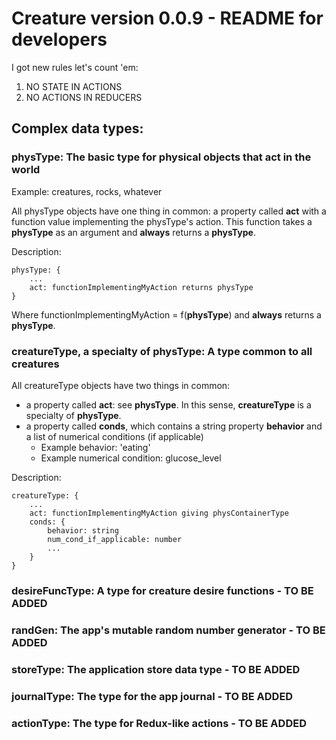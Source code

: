 # Creature version 0.0.9 - README for developers

I got new rules let's count 'em:

1. NO STATE IN ACTIONS
2. NO ACTIONS IN REDUCERS

## Complex data types:
### **physType**: The basic type for physical objects that act in the world

Example: creatures, rocks, whatever

All physType objects have one thing in common: a property called **act** with a function value implementing the physType's action. This function takes a **physType** as an argument and **always** returns a **physType**.

Description:

    physType: {
        ...
        act: functionImplementingMyAction returns physType
    }

Where functionImplementingMyAction = f(**physType**) and **always** returns a **physType**.

### **creatureType**, a specialty of **physType**: A type common to all creatures

All creatureType objects have two things in common: 

* a property called **act**: see **physType**. In this sense, **creatureType** is a specialty of **physType**.
* a property called **conds**, which contains a string property **behavior** and a list of numerical conditions (if applicable)
    * Example behavior: 'eating'
    * Example numerical condition: glucose_level

Description: 

    creatureType: {
        ...
        act: functionImplementingMyAction giving physContainerType
        conds: {
            behavior: string
            num_cond_if_applicable: number
            ...
        }
    }

### **desireFuncType**: A type for creature desire functions - TO BE ADDED

### **randGen**: The app's mutable random number generator - TO BE ADDED

### **storeType**: The application store data type - TO BE ADDED

### **journalType**: The type for the app journal - TO BE ADDED

### **actionType**: The type for Redux-like actions - TO BE ADDED
